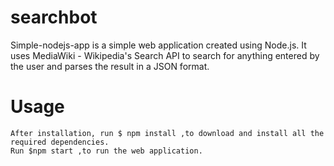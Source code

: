 # searchbot

Simple-nodejs-app is a simple web application created using Node.js. It uses MediaWiki - Wikipedia's Search API to search for anything entered by the user and parses the result in a JSON format.

# Usage

    After installation, run $ npm install ,to download and install all the required dependencies.
    Run $npm start ,to run the web application.
